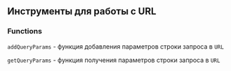 ## Инструменты для работы с URL

### Functions

`addQueryParams` - функция добавления параметров строки запроса в `URL`

`getQueryParams` - функция получения параметров строки запроса в `URL`

